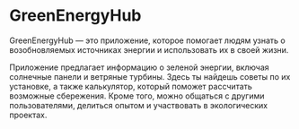 # GreenEnergyHub
GreenEnergyHub — это приложение, которое помогает людям узнать о возобновляемых источниках энергии и использовать их в своей жизни.

Приложение предлагает информацию о зеленой энергии, включая солнечные панели и ветряные турбины. Здесь ты найдешь советы по их установке, а также калькулятор, который поможет рассчитать возможные сбережения. Кроме того, можно общаться с другими пользователями, делиться опытом и участвовать в экологических проектах.
